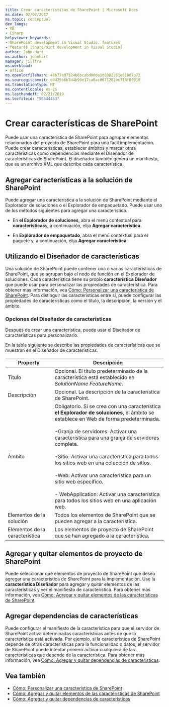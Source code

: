 ```yaml
---
title: Crear características de SharePoint | Microsoft Docs
ms.date: 02/02/2017
ms.topic: conceptual
dev_langs:
- VB
- CSharp
helpviewer_keywords:
- SharePoint development in Visual Studio, features
- features [SharePoint development in Visual Studio]
author: John-Hart
ms.author: johnhart
manager: jillfra
ms.workload:
- office
ms.openlocfilehash: 48b77e07524b6bcabd00de1d8082261e81807a72
ms.sourcegitcommit: d0425b6b7d4b99e17ca6ac0671282bc718f80910
ms.translationtype: MT
ms.contentlocale: es-ES
ms.lasthandoff: 02/21/2019
ms.locfileid: "56644463"
---
```

# <a name="create-sharepoint-features"></a>Crear características de SharePoint
  Puede usar una característica de SharePoint para agrupar elementos relacionados del proyecto de SharePoint para una fácil implementación. Puede crear características, establecer ámbitos y marcar otras características como dependencias mediante el Diseñador de características de SharePoint. El diseñador también genera un manifiesto, que es un archivo XML que describe cada característica.

## <a name="add-features-to-the-sharepoint-solution"></a>Agregar características a la solución de SharePoint
 Puede agregar una característica a la solución de SharePoint mediante el Explorador de soluciones o el Explorador de empaquetado. Puede usar uno de los métodos siguientes para agregar una característica.

-   En **el Explorador de soluciones**, abra el menú contextual para **características**y, a continuación, elija **Agregar característica**.

-   En **Explorador de empaquetado**, abra el menú contextual para el paquete y, a continuación, elija **Agregar característica**.

## <a name="using-the-feature-designer"></a>Utilizando el Diseñador de características
 Una solución de SharePoint puede contener una o varias características de SharePoint, que se agrupan bajo el nodo de función en el Explorador de soluciones. Cada característica tiene su propio **característica Diseñador** que puede usar para personalizar las propiedades de característica. Para obtener más información, vea [Cómo: Personalizar una característica de SharePoint](../sharepoint/how-to-customize-a-sharepoint-feature.md). Para distinguir las características entre sí, puede configurar las propiedades de características como el título, la descripción, la versión y el ámbito.

### <a name="feature-designer-options"></a>Opciones del Diseñador de características
 Después de crear una característica, puede usar el Diseñador de características para personalizarlo.

 En la tabla siguiente se describe las propiedades de características que se muestran en el Diseñador de características.

|Property|Descripción|
|--------------|-----------------|
|Título|Opcional. El título predeterminado de la característica está establecido en *SolutionName* *FeatureName*.|
|Descripción|Opcional. La descripción de la característica de SharePoint.|
|Ámbito|Obligatorio. Si se crea con una característica **el Explorador de soluciones**, el ámbito se establece en Web de forma predeterminada.<br /><br /> -Granja de servidores: Activar una característica para una granja de servidores completa.<br /><br /> -Sitio: Activar una característica para todos los sitios web en una colección de sitios.<br /><br /> -Web: Activar una característica para un sitio web específico.<br /><br /> - WebApplication: Activar una característica para todos los sitios web en una aplicación web.|
|Elementos de la solución|Todos los elementos de SharePoint que se pueden agregar a la característica.|
|Elementos de la característica|Los elementos de proyecto de SharePoint que se han agregado a la característica.|

## <a name="add-and-remove-sharepoint-project-items"></a>Agregar y quitar elementos de proyecto de SharePoint
 Puede seleccionar qué elementos de proyecto de SharePoint que desea agregar una característica de SharePoint para la implementación. Use la **característica Diseñador** para agregar y quitar elementos de las características y ver el manifiesto de característica. Para obtener más información, vea [Cómo: Agregar y quitar elementos de las características de SharePoint](../sharepoint/how-to-add-and-remove-items-to-sharepoint-features.md).

## <a name="add-feature-dependencies"></a>Agregar dependencias de características
 Puede configurar el manifiesto de la característica para que el servidor de SharePoint activa determinadas características antes de que la característica está activada. Por ejemplo, si la característica de SharePoint depende de otras características para la funcionalidad o datos, el servidor de SharePoint puede intentar primero activar cualquiera de las características que depende de la característica. Para obtener más información, vea [Cómo: Agregar y quitar dependencias de características](../sharepoint/how-to-add-and-remove-feature-dependencies.md).

## <a name="see-also"></a>Vea también
- [Cómo: Personalizar una característica de SharePoint](../sharepoint/how-to-customize-a-sharepoint-feature.md)
- [Cómo: Agregar y quitar elementos de las características de SharePoint](../sharepoint/how-to-add-and-remove-items-to-sharepoint-features.md)
- [Cómo: Agregar y quitar dependencias de características](../sharepoint/how-to-add-and-remove-feature-dependencies.md)
